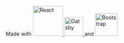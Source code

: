 <p align="center">
<p> 
Made with 
  <a href="https://fr.reactjs.org/">
    <img alt="React" src="https://upload.wikimedia.org/wikipedia/commons/thumb/a/a7/React-icon.svg/1280px-React-icon.svg.png" width="80" />
  </a>
  <a href="https://www.gatsbyjs.com/">
    <img alt="Gatsby" src="https://www.gatsbyjs.com/Gatsby-Monogram.svg" width="50" />
  </a>
and 
<a href="https://getbootstrap.com/">
    <img alt="Bootstrap" src="https://upload.wikimedia.org/wikipedia/commons/thumb/b/b2/Bootstrap_logo.svg/2560px-Bootstrap_logo.svg.png" width="60" />

</p>
